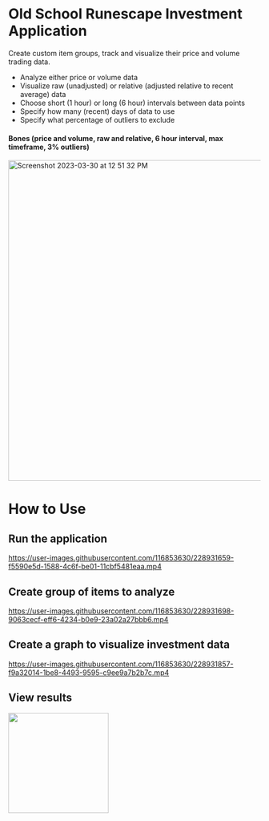 # Old School Runescape Investment Application
Create custom item groups, track and visualize their price and volume trading data.


- Analyze either price or volume data
- Visualize raw (unadjusted) or relative (adjusted relative to recent average) data
- Choose short (1 hour) or long (6 hour) intervals between data points
- Specify how many (recent) days of data to use
- Specify what percentage of outliers to exclude


#### Bones (price and volume, raw and relative, 6 hour interval, max timeframe, 3% outliers)
<img width="640" alt="Screenshot 2023-03-30 at 12 51 32 PM" src="https://user-images.githubusercontent.com/116853630/228948796-6b6aba80-60b0-49f4-b571-4a489928a8e7.png">



# How to Use

## Run the application



https://user-images.githubusercontent.com/116853630/228931659-f5590e5d-1588-4c6f-be01-11cbf5481eaa.mp4 



## Create group of items to analyze



https://user-images.githubusercontent.com/116853630/228931698-9063cecf-eff6-4234-b0e9-23a02a27bbb6.mp4




## Create a graph to visualize investment data



https://user-images.githubusercontent.com/116853630/228931857-f9a32014-1be8-4493-9595-c9ee9a7b2b7c.mp4



## View results




<img src="https://user-images.githubusercontent.com/116853630/228931896-292dc2cc-9a7f-4b48-a099-9a2e6df20991.mp4" width="200">


